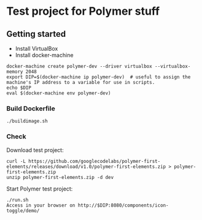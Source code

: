 # Test project for Polymer stuff

## Getting started

- Install VirtualBox
- Install docker-machine

<pre><code>docker-machine create polymer-dev --driver virtualbox --virtualbox-memory 2048
export DIP=$(docker-machine ip polymer-dev)  # useful to assign the machine's IP address to a variable for use in scripts.
echo $DIP
eval $(docker-machine env polymer-dev)
</code></pre>

### Build Dockerfile
 
<pre><code>./buildimage.sh
</code></pre>

### Check

Download test project:
<pre><code>curl -L https://github.com/googlecodelabs/polymer-first-elements/releases/download/v1.0/polymer-first-elements.zip > polymer-first-elements.zip
unzip polymer-first-elements.zip -d dev
</code></pre>

Start Polymer test project:

<pre><code>./run.sh
Access in your browser on http://$DIP:8080/components/icon-toggle/demo/
</code></pre>

